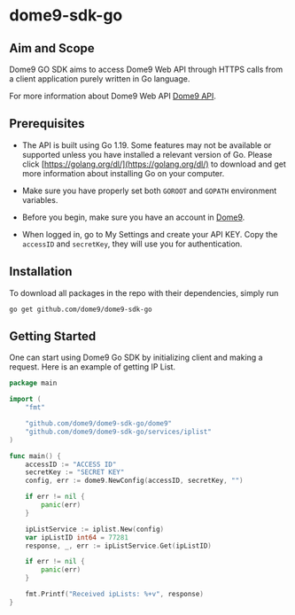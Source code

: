 # dome9-sdk-go

## Aim and Scope
Dome9 GO SDK aims to access Dome9 Web API through HTTPS calls
from a client application purely written in Go language.

For more information about Dome9 Web API [Dome9 API](https://api-v2-docs.dome9.com/).

## Prerequisites
* The API is built using Go 1.19. Some features may not be
available or supported unless you have installed a relevant version of Go.
Please click [https://golang.org/dl/](https://golang.org/dl/) to download and
get more information about installing Go on your computer.
* Make sure you have properly set both `GOROOT` and `GOPATH`
environment variables.

* Before you begin, make sure you have an account in [Dome9](https://secure.dome9.com/).

* When logged in, go to My Settings and create your API KEY. Copy the `accessID` and `secretKey`, they will use you for authentication.

## Installation
To download all packages in the repo with their dependencies, simply run

`go get github.com/dome9/dome9-sdk-go`

## Getting Started
One can start using Dome9 Go SDK by initializing client and making a request. 
Here is an example of getting IP List.

```go
package main

import (
	"fmt"

	"github.com/dome9/dome9-sdk-go/dome9"
	"github.com/dome9/dome9-sdk-go/services/iplist"
)

func main() {
	accessID := "ACCESS ID"
	secretKey := "SECRET KEY"
	config, err := dome9.NewConfig(accessID, secretKey, "")

	if err != nil {
		panic(err)
	}

	ipListService := iplist.New(config)
	var ipListID int64 = 77281
	response, _, err := ipListService.Get(ipListID)

	if err != nil {
		panic(err)
	}

	fmt.Printf("Received ipLists: %+v", response)
}
```
